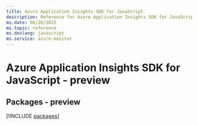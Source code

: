 ```yaml
---
title: Azure Application Insights SDK for JavaScript
description: Reference for Azure Application Insights SDK for JavaScript
ms.date: 08/20/2025
ms.topic: reference
ms.devlang: javascript
ms.service: azure-monitor
---
```

# Azure Application Insights SDK for JavaScript - preview
## Packages - preview
[!INCLUDE [packages](application-insights-index.md)]